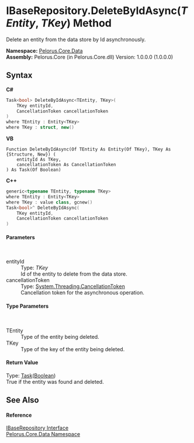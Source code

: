 # IBaseRepository.DeleteByIdAsync(*TEntity*, *TKey*) Method 
 

Delete an entity from the data store by Id asynchronously.

**Namespace:**&nbsp;<a href="E27DB326">Pelorus.Core.Data</a><br />**Assembly:**&nbsp;Pelorus.Core (in Pelorus.Core.dll) Version: 1.0.0.0 (1.0.0.0)

## Syntax

**C#**<br />
``` C#
Task<bool> DeleteByIdAsync<TEntity, TKey>(
	TKey entityId,
	CancellationToken cancellationToken
)
where TEntity : Entity<TKey>
where TKey : struct, new()

```

**VB**<br />
``` VB
Function DeleteByIdAsync(Of TEntity As Entity(Of TKey), TKey As {Structure, New}) ( 
	entityId As TKey,
	cancellationToken As CancellationToken
) As Task(Of Boolean)
```

**C++**<br />
``` C++
generic<typename TEntity, typename TKey>
where TEntity : Entity<TKey>
where TKey : value class, gcnew()
Task<bool>^ DeleteByIdAsync(
	TKey entityId, 
	CancellationToken cancellationToken
)
```


#### Parameters
&nbsp;<dl><dt>entityId</dt><dd>Type: *TKey*<br />Id of the entity to delete from the data store.</dd><dt>cancellationToken</dt><dd>Type: <a href="http://msdn2.microsoft.com/en-us/library/dd384802" target="_blank">System.Threading.CancellationToken</a><br />Cancellation token for the asynchronous operation.</dd></dl>

#### Type Parameters
&nbsp;<dl><dt>TEntity</dt><dd>Type of the entity being deleted.</dd><dt>TKey</dt><dd>Type of the key of the entity being deleted.</dd></dl>

#### Return Value
Type: <a href="http://msdn2.microsoft.com/en-us/library/dd321424" target="_blank">Task</a>(<a href="http://msdn2.microsoft.com/en-us/library/a28wyd50" target="_blank">Boolean</a>)<br />True if the entity was found and deleted.

## See Also


#### Reference
<a href="30329654">IBaseRepository Interface</a><br /><a href="E27DB326">Pelorus.Core.Data Namespace</a><br />